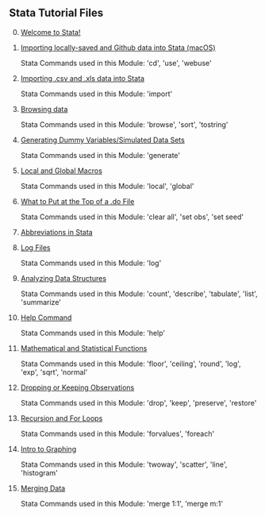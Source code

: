## Stata Tutorial Files

0) [Welcome to Stata!](https://pjakiela.github.io/stata/mod0.html)

1) [Importing locally-saved and Github data into Stata (macOS)](https://pjakiela.github.io/stata/mod1.html)

      Stata Commands used in this Module: 'cd', 'use', 'webuse'

2) [Importing .csv and .xls data into Stata](https://pjakiela.github.io/stata/importExcelCSV.html)

      Stata Commands used in this Module: 'import'

3) [Browsing data](https://pjakiela.github.io/stata/browsing.html)

      Stata Commands used in this Module: 'browse', 'sort', 'tostring'

4) [Generating Dummy Variables/Simulated Data Sets](https://pjakiela.github.io/stata/variablesMod.html)
 
      Stata Commands used in this Module: 'generate'

5) [Local and Global Macros](https://pjakiela.github.io/stata/macroMod.html)

      Stata Commands used in this Module: 'local', 'global'

6) [What to Put at the Top of a .do File](https://pjakiela.github.io/stata/topofdofile.html)

      Stata Commands used in this Module: 'clear all', 'set obs', 'set seed'

7) [Abbreviations in Stata](https://pjakiela.github.io/stata/abbreviating.html)

8) [Log Files](https://pjakiela.github.io/stata/logfile.html)

    Stata Commands used in this Module: 'log'

9) [Analyzing Data Structures](https://pjakiela.github.io/stata/analyzingdatastructures.html)

    Stata Commands used in this Module: 'count', 'describe', 'tabulate', 'list', 'summarize'

10) [Help Command](https://pjakiela.github.io/stata/helpcommand.html)

    Stata Commands used in this Module: 'help'

11) [Mathematical and Statistical Functions](https://pjakiela.github.io/stata/calculations.html)

    Stata Commands used in this Module: 'floor', 'ceiling', 'round', 'log', 'exp', 'sqrt', 'normal'

12) [Dropping or Keeping Observations](https://pjakiela.github.io/stata/droppingkeeping.html)

    Stata Commands used in this Module: 'drop', 'keep', 'preserve', 'restore'

13) [Recursion and For Loops](https://pjakiela.github.io/stata/loops.html)

    Stata Commands used in this Module: 'forvalues', 'foreach'

14) [Intro to Graphing](https://pjakiela.github.io/stata/graphing.html)

    Stata Commands used in this Module: 'twoway', 'scatter', 'line', 'histogram'

15) [Merging Data](https://pjakiela.github.io/stata/mergingdata.html)

    Stata Commands used in this Module: 'merge 1:1', 'merge m:1'
